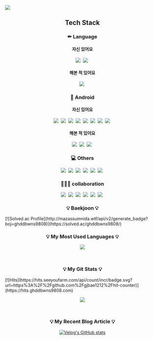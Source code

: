 <img src="https://capsule-render.vercel.app/api?type=venom&color=80bf4d&height=300&section=header&text=🙋‍♂️%20안녕하세요%20안드로이드%20개발자%20홍유준입니다&fontSize=30" />

<h2 align="center">Tech Stack </h2>

<h3 align="center">✏ Language </h3>
<h4 align="center">자신 있어요</h4>
<div align="center">
  <img src="https://img.shields.io/badge/JAVA-f89820.svg?style=for-the-badge&logo=java&logoColor=61DAFB" />&nbsp
  <img src="https://img.shields.io/badge/kotlin-7F52FF.svg?style=for-the-badge&logo=Kotlin&logoColor=white" />&nbsp
</div>
<h4 align="center">해본 적 있어요</h4>
<div align="center">
  <img src="https://img.shields.io/badge/python-3776AB.svg?style=for-the-badge&logo=Python&logoColor=white" />&nbsp
</div>

<h3 align="center">📱 Android </h3>
<h4 align="center">자신 있어요</h4>
<div align="center">
  <img src="https://img.shields.io/badge/Clean Architecture-1f930f.svg?style=for-the-badge&logo=1&logoColor=3776AB" />&nbsp
  <img src="https://img.shields.io/badge/Multi Module-1f930f.svg?style=for-the-badge&logo=1&logoColor=3776AB" />&nbsp
  <img src="https://img.shields.io/badge/MVVM-1f930f.svg?style=for-the-badge&logo=1&logoColor=3776AB" />&nbsp
  <img src="https://img.shields.io/badge/Hilt-1f930f.svg?style=for-the-badge&logo=1&logoColor=3776AB" />&nbsp
  <img src="https://img.shields.io/badge/Jetpack-1f930f.svg?style=for-the-badge&logo=1&logoColor=3776AB" />&nbsp
  <img src="https://img.shields.io/badge/Coroutine-1f930f.svg?style=for-the-badge&logo=1&logoColor=3776AB" />&nbsp
  <img src="https://img.shields.io/badge/jwt-1f930f.svg?style=for-the-badge&logo=1&logoColor=3776AB" />&nbsp
  <img src="https://img.shields.io/badge/room-1f930f.svg?style=for-the-badge&logo=1&logoColor=3776AB" />&nbsp
</div>
<h4 align="center">해본 적 있어요</h4>
<div align="center">
  <img src="https://img.shields.io/badge/Flow-98c15c.svg?style=for-the-badge&logo=1&logoColor=3776AB" />&nbsp
  <img src="https://img.shields.io/badge/BLE-98c15c.svg?style=for-the-badge&logo=1&logoColor=3776AB" />&nbsp
  <img src="https://img.shields.io/badge/OnDevice-98c15c.svg?style=for-the-badge&logo=1&logoColor=3776AB" />&nbsp
</div>

<h3 align="center">💻 Others </h3>
<div align="center">
  <img src="https://img.shields.io/badge/firebase-FFCA28.svg?style=for-the-badge&logo=firebase&logoColor=white" />&nbsp
  <img src="https://img.shields.io/badge/springboot-6DB33F.svg?style=for-the-badge&logo=springboot&logoColor=white" />&nbsp
  <img src="https://img.shields.io/badge/MySQL-4479A1.svg?style=for-the-badge&logo=mysql&logoColor=white" />&nbsp
  <img src="https://img.shields.io/badge/chatgpt fine tune-412991.svg?style=for-the-badge&logo=openai&logoColor=white" />&nbsp
  <img src="https://img.shields.io/badge/pytorch-EE4C2C.svg?style=for-the-badge&logo=pytorch&logoColor=white" />&nbsp
  <img src="https://img.shields.io/badge/figma-F24E1E.svg?style=for-the-badge&logo=figma&logoColor=white" />&nbsp
</div>

<h3 align="center">👨‍👦‍👦 collaboration </h3>
<div align="center">
  <img src="https://img.shields.io/badge/git-F05032.svg?style=for-the-badge&logo=git&logoColor=white" />&nbsp
  <img src="https://img.shields.io/badge/jira-0052CC.svg?style=for-the-badge&logo=jira&logoColor=white" />&nbsp
  <img src="https://img.shields.io/badge/github-181717.svg?style=for-the-badge&logo=github&logoColor=white" />&nbsp
  <img src="https://img.shields.io/badge/gitlab-FC6D26.svg?style=for-the-badge&logo=gitlab&logoColor=white" />&nbsp
  <img src="https://img.shields.io/badge/gerrit-EEEEEE.svg?style=for-the-badge&logo=gerrit&logoColor=black" />&nbsp
  <img src="https://img.shields.io/badge/notion-000000.svg?style=for-the-badge&logo=notion&logoColor=white" />&nbsp
</div>
<h3 align="center">💡 Baekjoon 💡</h3>
[![Solved.ac Profile](http://mazassumnida.wtf/api/v2/generate_badge?boj=ghddbwns9808)](https://solved.ac/ghddbwns9808/)

<h3 align="center">💡 My Most Used Languages 💡</h3>
<p align="center">
  <a href="https://github.com/$ghddbwns9808">
    <img align="center" src="https://github-readme-stats.vercel.app/api/top-langs/?username=ghddbwns9808&layout=compact&show_icons=true&show_owner=true&hide_title=true&theme=dark" />
  </a>
</p>
&nbsp
<h3 align="center">💡 My Git Stats 💡</h3>
[![Hits](https://hits.seeyoufarm.com/api/count/incr/badge.svg?url=https%3A%2F%2Fgithub.com%2Fgjbae1212%2Fhit-counter)](https://hits.ghddbwns9808.com)                    
<p align="center">
  <a href="https://github.com/ghddbwns9808">
    <img align="center" src="https://github-readme-stats.vercel.app/api?username=ghddbwns9808&&hide_title=false&show_icons=true&include_all_commits=true&theme=dark" />
  </a>
</p>
&nbsp
<h3 align="center">💡 My Recent Blog Article 💡</h3>
<div align="center" style="text-align:center">
  
  [![Velog's GitHub stats](https://velog-readme-stats.vercel.app/api?name=ghddbwns9808)](https://velog.io/@ghddbwns9808/posts)
  
</div>

